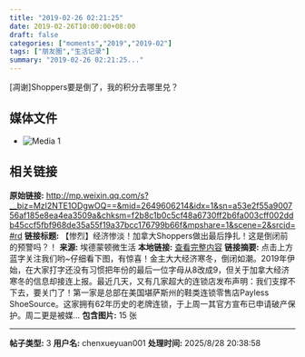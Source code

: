 ```yaml
---
title: "2019-02-26 02:21:25"
date: 2019-02-26T10:00:00+08:00
draft: false
categories: ["moments","2019","2019-02"]
tags: ["朋友圈","生活记录"]
summary: "2019-02-26 02:21:25..."
---
```


[凋谢]Shoppers要是倒了，我的积分去哪里兑？

## 媒体文件

- ![Media 1](/Moments/photos/2019-02-26/201902260221250.jpg)

## 相关链接

**原始链接:** http://mp.weixin.qq.com/s?__biz=MzI2NTE1ODgwOQ==&mid=2649606214&idx=1&sn=a53e2f55a900756af185e8ea4ea3509a&chksm=f2b8c1b0c5cf48a6730ff2b6fa003cff002ddb45ccf5fbf968de35a55f19a37bcc176799b66f&mpshare=1&scene=2&srcid=#rd
**链接标题:** 【惨烈】经济惨淡！加拿大Shoppers做出最后挣扎！这是倒闭前的预警吗？！
**来源:** 埃德蒙顿微生活
**本地链接:** [查看完整内容](/link_content/2019/02/2019-02-26/link_content/)
**链接摘要:** 点击上方蓝字关注我们哟~仔细看下图，有惊喜！金主大大经济寒冬，倒闭如潮。2019年伊始，在大家打字还没有习惯把年份的最后一位字母从8改成9，但关于加拿大经济寒冬的信息却接连上报。最近几天，又有几家超大的连锁店发布声明：我们支撑不下去，要关门了！第一家是总部在美国堪萨斯州的鞋类连锁零售店Payless ShoeSource。这家拥有62年历史的老牌连锁，于上周一其官方宣布已申请破产保护。周二更是被媒...
**包含图片:** 15 张

---

**帖子类型:** 3
**用户名:** chenxueyuan001
**处理时间:** 2025/8/28 20:38:58